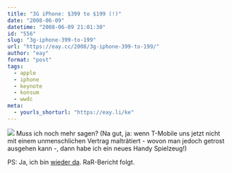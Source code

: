 ```yaml
---
title: "3G iPhone: $399 to $199 (!)"
date: "2008-06-09"
datetime: "2008-06-09 21:01:30"
id: "556"
slug: "3g-iphone-399-to-199"
url: "https://eay.cc/2008/3g-iphone-399-to-199/"
author: "eay"
format: "post"
tags:
  - apple
  - iphone
  - keynote
  - konsum
  - wwdc
meta:
  - yourls_shorturl: "https://eay.li/ke"
---
```


![](/uploads/2008/iphone3g.jpg) Muss ich noch mehr sagen? (Na gut, ja: wenn T-Mobile uns jetzt nicht mit einem unmenschlichen Vertrag malträtiert - wovon man jedoch getrost ausgehen kann -, dann habe ich ein neues Handy Spielzeug!)

PS: Ja, ich bin [wieder da](//eay.cc/2008/ich-bin-dann-mal-rocken/). RaR-Bericht folgt.
